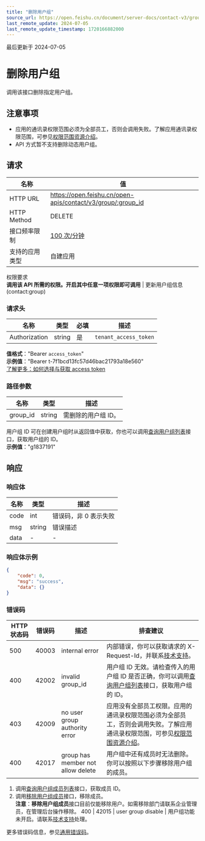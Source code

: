 ```yaml
---
title: "删除用户组"
source_url: https://open.feishu.cn/document/server-docs/contact-v3/group/delete
last_remote_update: 2024-07-05
last_remote_update_timestamp: 1720166882000
---
```

最后更新于 2024-07-05

# 删除用户组

调用该接口删除指定用户组。

## 注意事项

- 应用的通讯录权限范围必须为全部员工，否则会调用失败。了解应用通讯录权限范围，可参见[权限范围资源介绍](https://open.feishu.cn/document/ukTMukTMukTM/uETNz4SM1MjLxUzM/v3/guides/scope_authority)。
- API 方式暂不支持删除动态用户组。

## 请求
名称 | 值
---|---
HTTP URL | https://open.feishu.cn/open-apis/contact/v3/group/:group_id
HTTP Method | DELETE
接口频率限制 | [100 次/分钟](https://open.feishu.cn/document/ukTMukTMukTM/uUzN04SN3QjL1cDN)
支持的应用类型 | 自建应用
权限要求  
            **调用该 API 所需的权限。开启其中任意一项权限即可调用** | 更新用户组信息(contact:group)

### 请求头

名称 | 类型 | 必填 | 描述
--- | --- | --- | ---
Authorization | string | 是 | `tenant_access_token`  
**值格式**："Bearer `access_token`"  
**示例值**："Bearer t-7f1bcd13fc57d46bac21793a18e560"  
[了解更多：如何选择与获取 access token](https://open.feishu.cn/document/uAjLw4CM/ugTN1YjL4UTN24CO1UjN/trouble-shooting/how-to-choose-which-type-of-token-to-use)

### 路径参数

名称 | 类型 | 描述
--- | --- | ---
group_id | string | 需删除的用户组 ID。  
用户组 ID 可在创建用户组时从返回值中获取，你也可以调用[查询用户组列表](https://open.feishu.cn/document/uAjLw4CM/ukTMukTMukTM/reference/contact-v3/group/simplelist)接口，获取用户组的 ID。  
**示例值**："g1837191"

## 响应

### 响应体

名称 | 类型 | 描述
--- | --- | ---
code | int | 错误码，非 0 表示失败
msg | string | 错误描述
data | \- | \-

### 响应体示例
```json
{
    "code": 0,
    "msg": "success",
    "data": {}
}
```

### 错误码

HTTP状态码 | 错误码 | 描述 | 排查建议
--- | --- | --- | ---
500 | 40003 | internal error | 内部错误，你可以获取请求的 X-Request-Id，并联系[技术支持](https://applink.feishu.cn/TLJpeNdW)。
400 | 42002 | invalid group_id | 用户组 ID 无效。请检查传入的用户组 ID 是否正确，你可以调用[查询用户组列表](https://open.feishu.cn/document/uAjLw4CM/ukTMukTMukTM/reference/contact-v3/group/simplelist)接口，获取用户组的 ID。
403 | 42009 | no user group authority error | 应用没有全部员工权限。应用的通讯录权限范围必须为全部员工，否则会调用失败。了解应用通讯录权限范围，可参见[权限范围资源介绍](https://open.feishu.cn/document/ukTMukTMukTM/uETNz4SM1MjLxUzM/v3/guides/scope_authority)。
400 | 42017 | group has member not allow delete | 用户组中还有成员时无法删除。你可以按照以下步骤移除用户组的成员。  
1. 调用[查询用户组成员列表](https://open.feishu.cn/document/uAjLw4CM/ukTMukTMukTM/reference/contact-v3/group-member/simplelist)接口，获取成员 ID。  
2. 调用[移除用户组成员](https://open.feishu.cn/document/uAjLw4CM/ukTMukTMukTM/reference/contact-v3/group-member/remove)接口，移除成员。  
**注意**：**移除用户组成员**接口目前仅能移除用户。如需移除部门请联系企业管理员，在管理后台操作移除。
400 | 42015 | user group disable | 用户组功能未开启。请联系[技术支持](https://applink.feishu.cn/TLJpeNdW)处理。

更多错误码信息，参见[通用错误码](https://open.feishu.cn/document/ukTMukTMukTM/ugjM14COyUjL4ITN)。
